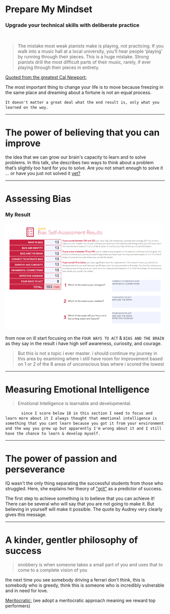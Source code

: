 # Prepare My Mindset 

### Upgrade your technical skills with deliberate practice
<br>

> The mistake most weak pianists make is playing, not practicing. If you walk into a music hall at a local university, you’ll hear people ‘playing’ by running through their pieces. This is a huge mistake. Strong pianists drill the most difficult parts of their music, rarely, if ever playing through their pieces in entirety.

[Quoted from the greatest Cal Newport:](https://web.archive.org/web/20160616225417/http://www.happybearsoftware.com/upgrade-your-technical-skills-with-deliberate-practice)

The most important thing to change your life is to move because freezing in the same place and dreaming about a fortune is not an equal process.

    It doesn't matter a great deal what the end result is, only what you learned on the way.

----

# The power of believing that you can improve

the idea that we can grow our brain's capacity to learn and to solve problems. In this talk, she describes two ways to think about a problem that’s slightly too hard for you to solve. Are you not smart enough to solve it … or have you just not solved it [yet? ](https://www.ted.com/talks/carol_dweck_the_power_of_believing_that_you_can_improve?language=en)

 ---

# Assessing Bias
### My Result
![alt text](./assets/04.png "Assessing Bias")


from now on ill start focusing on the `FOUR WAYS TO ACT` & `BIAS AND THE BRAIN` as they say in the result i have high self awareness, curiosity, and courage. 

> But this is not a topic i ever master. i should continue my journey in this area by examining where i still have room for improvement based on 1 or 2 of the 8 areas of unconscious bias where i scored the lowest

---

# Measuring Emotional Intelligence

> Emotional Intelligence is learnable and developmental.

           since I score below 18 in this section I need to focus and learn more about it I always thought that emotional intelligence is something that you cant learn because you got it from your environment and the way you grew up but apparently I'm wrong about it and I still have the chance to learn & develop myself.

----

# The power of passion and perseverance

IQ wasn't the only thing separating the successful students from those who struggled. Here, she explains her theory of ["grit"](ted.com/talks/angela_lee_duckworth_grit_the_power_of_passion_and_perseverance) as a predictor of success.

The first step to achieve something is to believe that you can achieve it! There can be several who will say that you are not going to make it. But believing in yourself will make it possible. The quote by Audrey very clearly gives this message.

----

# A kinder, gentler philosophy of success

> snobbery is when someone takes a small part of you and uses that to come to a complete vision of you
 
 the next time you see somebody driving a ferrari don't think, this is somebody who is greedy, think this is someone who is incredibly vulnerable and in need for love.

[ Meritocratic:](https://www.ted.com/talks/alain_de_botton_a_kinder_gentler_philosophy_of_success) (we adopt a meritocratic approach meaning we reward top performers)
